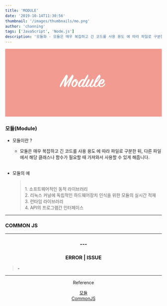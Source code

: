 ```yaml
---
title: 'MODULE'
date: '2019-10-14T11:30:56'
thumbnail: '/images/thumbnails/mo.png'
author: 'channing'
tags: ['JavaScript', 'Node.js']
description: '모듈화 - 모듈은 매우 복잡하고 긴 코드를 사용 용도 에 따라 파일로 구분한 뒤, 다른 파일에서 해당 클래스나 함수가 필요할 때 가져와서 사용할 수 있게 해줍니다.'
---
```


![mo](./mo.png)

### 모듈(Module)

- 모듈이란 ?

  - 모듈은 매우 복잡하고 긴 코드를 사용 용도 에 따라 파일로 구분한 뒤, 다른 파일에서 해당 클래스나 함수가 필요할 때 가져와서 사용할 수 있게 해줍니다.
    <br>
    <br>

- 모듈의 예
  > <br> 1. 소프트웨어적인 동적 라이브러리
  > <br>2. 리눅스 커널에 독립적인 하드웨어장치 인식을 위한 모듈의 실시간 적재
  > <br>3. 런타임 라이브러리
  > <br>4. API의 프로그램간 인터페이스

---

### COMMON JS

---

<center>

### ---

### ERROR | ISSUE

</center>

> <b> - </b>

<hr />
<center>
Reference <br>

[모듈](<https://ko.wikipedia.org/wiki/%EB%AA%A8%EB%93%88_(%ED%94%84%EB%A1%9C%EA%B7%B8%EB%9E%98%EB%B0%8D)>)<br>
[CommonJS](https://code-daniel.tistory.com/58)

</center>
